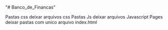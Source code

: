 "# Banco_de_Financas" 


Pastas css deixar arquivos css
Pastas Js deixar arquivos Javascript
Pages deixar pastas com unico arquivo index.html
